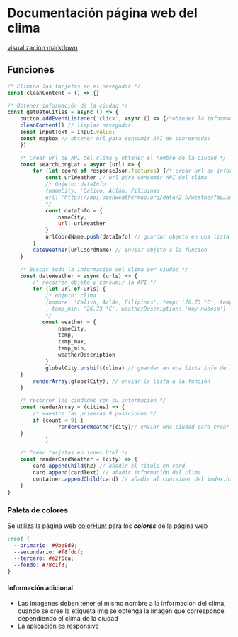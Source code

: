# Documentación página web del clima

[visualización markdown](http://localhost:8090/ "extensión vscode instant Markdown" )

## Funciones
```js
/* Elimina las tarjetas en el navegador */
const cleanContent = () => {}

/* Obtener información de la ciudad */
const getDateCities = async () => {
    button.addEventListener('click', async () => {/*obtener la información de coordeanas y valor del input*/
    cleanContent() // limpiar navegador
    const inputText = input.value;
    const mapbox // obtener url para consumir API de coordenadas
    })

    /* Crear url de API del clima y obtener el nombre de la ciudad */
    const searchLongLat = async (url) => {
        for (let coord of responseJson.features) {/* crear url de información del clima */
            const urlWeather // url para consumir API del clima
            /* Objeto: dataInfo
            {nameCity: 'Calivo, Aclán, Filipinas', 
            url: 'https://api.openweathermap.org/data/2.5/weather?ap…units=metric&lang=es&lat=11.708&lon=122.36'}
            */
            const dataInfo = {
                nameCity,
                url: urlWeather
            }
            urlCoordName.push(dataInfo) // guardar objeto en una lista
        }
        dateWeather(urlCoordName) // enviar objeto a la función
    }

    /* Buscar toda la información del clima por ciudad */
    const dateWeather = async (urls) => {
        /* recorrer objeto y consumir la API */
        for (let url of urls) {
            /* objeto: clima
            {nombre: 'Calivo, Aclán, Filipinas', temp: '26.73 °C', temp_max: '26.73 °C'
            , temp_min: '26.73 °C', weatherDescription: 'muy nuboso'}
            */
           const weather = {
                nameCity,
                temp,
                temp_max,
                temp_min,
                weatherDescription
            }
            globalCity.unshift(clima) // guardar en una lista info de la ciudad
    }
        renderArray(globalCity); // enviar la lista a la función
    }

    /* recorrer las ciudades con su información */
    const renderArray = (cities) => {
        /* muestre las primeras 9 posiciones */
        if (count < 9) {
                renderCardWeather(city)// enviar una ciudad para crear las tarjetas
    }
            }

    /* Crear tarjetas en index.html */
    const renderCardWeather = (city) => {
        card.appendChild(h2) // añadir el titulo en card
        card.append(cardText) // añadir información del clima
        container.appendChild(card) // añadir al container del index.html
    }
}
```
### Paleta de colores

Se utiliza la página web [colorHunt](https://colorhunt.co/) para los ***colores*** de la página web

```css
:root {
  --primario: #9be8d8;
  --secundario: #f8fdcf;
  --tercero: #e2f6ca;
  --fondo: #78c1f3;
}
```

#### Información adicional

- Las imagenes deben tener el mismo nombre a la información del clima, cuando se cree la etiqueta img se obtenga la imagen que corresponde dependiendo el clima de la ciudad
- La aplicación es responsive

